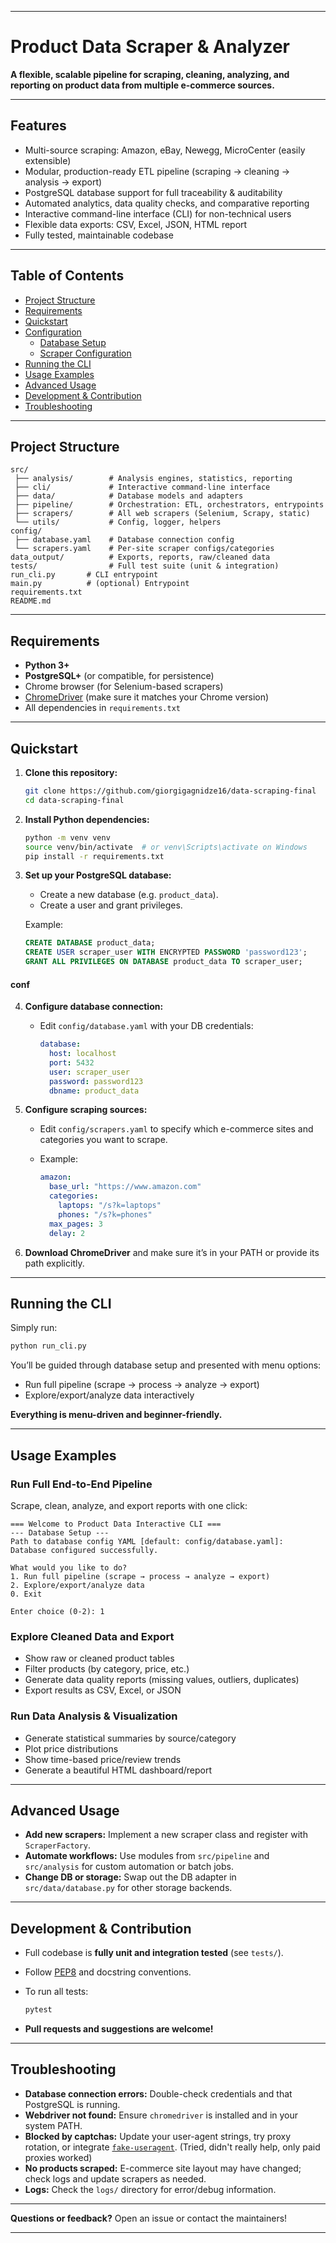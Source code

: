 
---

# Product Data Scraper & Analyzer

**A flexible, scalable pipeline for scraping, cleaning, analyzing, and reporting on product data from multiple e-commerce sources.**

---

## Features

* Multi-source scraping: Amazon, eBay, Newegg, MicroCenter (easily extensible)
* Modular, production-ready ETL pipeline (scraping → cleaning → analysis → export)
* PostgreSQL database support for full traceability & auditability
* Automated analytics, data quality checks, and comparative reporting
* Interactive command-line interface (CLI) for non-technical users
* Flexible data exports: CSV, Excel, JSON, HTML report
* Fully tested, maintainable codebase

---

## Table of Contents

* [Project Structure](#project-structure)
* [Requirements](#requirements)
* [Quickstart](#quickstart)
* [Configuration](#conf)
  * [Database Setup](#conf)
  * [Scraper Configuration](#conf)
* [Running the CLI](#running-the-cli)
* [Usage Examples](#usage-examples)
* [Advanced Usage](#advanced-usage)
* [Development & Contribution](#development--contribution)
* [Troubleshooting](#troubleshooting)

---

## Project Structure

```
src/
 ├── analysis/        # Analysis engines, statistics, reporting
 ├── cli/             # Interactive command-line interface
 ├── data/            # Database models and adapters
 ├── pipeline/        # Orchestration: ETL, orchestrators, entrypoints
 ├── scrapers/        # All web scrapers (Selenium, Scrapy, static)
 └── utils/           # Config, logger, helpers
config/
 ├── database.yaml    # Database connection config
 └── scrapers.yaml    # Per-site scraper configs/categories
data_output/          # Exports, reports, raw/cleaned data
tests/                # Full test suite (unit & integration)
run_cli.py       # CLI entrypoint
main.py          # (optional) Entrypoint
requirements.txt
README.md
```

---

## Requirements

* **Python 3+**
* **PostgreSQL+** (or compatible, for persistence)
* Chrome browser (for Selenium-based scrapers)
* [ChromeDriver](https://chromedriver.chromium.org/downloads) (make sure it matches your Chrome version)
* All dependencies in `requirements.txt`

---

## Quickstart

1. **Clone this repository:**

   ```bash
   git clone https://github.com/giorgigagnidze16/data-scraping-final
   cd data-scraping-final
   ```

2. **Install Python dependencies:**

   ```bash
   python -m venv venv
   source venv/bin/activate  # or venv\Scripts\activate on Windows
   pip install -r requirements.txt
   ```

3. **Set up your PostgreSQL database:**

   * Create a new database (e.g. `product_data`).
   * Create a user and grant privileges.

   Example:

   ```sql
   CREATE DATABASE product_data;
   CREATE USER scraper_user WITH ENCRYPTED PASSWORD 'password123';
   GRANT ALL PRIVILEGES ON DATABASE product_data TO scraper_user;
   ```
#### conf

4. **Configure database connection:**

   * Edit `config/database.yaml` with your DB credentials:

     ```yaml
     database:
       host: localhost
       port: 5432
       user: scraper_user
       password: password123
       dbname: product_data
     ```
5. **Configure scraping sources:**

   * Edit `config/scrapers.yaml` to specify which e-commerce sites and categories you want to scrape.
   * Example:

     ```yaml
     amazon:
       base_url: "https://www.amazon.com"
       categories:
         laptops: "/s?k=laptops"
         phones: "/s?k=phones"
       max_pages: 3
       delay: 2
     ```

6. **Download ChromeDriver** and make sure it’s in your PATH or provide its path explicitly.

---

## Running the CLI

Simply run:

```bash
python run_cli.py
```

You’ll be guided through database setup and presented with menu options:

* Run full pipeline (scrape → process → analyze → export)
* Explore/export/analyze data interactively

**Everything is menu-driven and beginner-friendly.**

---

## Usage Examples

### Run Full End-to-End Pipeline

Scrape, clean, analyze, and export reports with one click:

```
=== Welcome to Product Data Interactive CLI ===
--- Database Setup ---
Path to database config YAML [default: config/database.yaml]: 
Database configured successfully.

What would you like to do?
1. Run full pipeline (scrape → process → analyze → export)
2. Explore/export/analyze data
0. Exit

Enter choice (0-2): 1
```

### Explore Cleaned Data and Export

* Show raw or cleaned product tables
* Filter products (by category, price, etc.)
* Generate data quality reports (missing values, outliers, duplicates)
* Export results as CSV, Excel, or JSON

### Run Data Analysis & Visualization

* Generate statistical summaries by source/category
* Plot price distributions
* Show time-based price/review trends
* Generate a beautiful HTML dashboard/report

---

## Advanced Usage

* **Add new scrapers:**
  Implement a new scraper class and register with `ScraperFactory`.
* **Automate workflows:**
  Use modules from `src/pipeline` and `src/analysis` for custom automation or batch jobs.
* **Change DB or storage:**
  Swap out the DB adapter in `src/data/database.py` for other storage backends.

---

## Development & Contribution

* Full codebase is **fully unit and integration tested** (see `tests/`).

* Follow [PEP8](https://pep8.org/) and docstring conventions.

* To run all tests:

  ```bash
  pytest
  ```

* **Pull requests and suggestions are welcome!**

---

## Troubleshooting

* **Database connection errors:**
  Double-check credentials and that PostgreSQL is running.
* **Webdriver not found:**
  Ensure `chromedriver` is installed and in your system PATH.
* **Blocked by captchas:**
  Update your user-agent strings, try proxy rotation, or integrate [`fake-useragent`](https://github.com/hellysmile/fake-useragent). (Tried, didn't really help, only paid proxies worked)
* **No products scraped:**
  E-commerce site layout may have changed; check logs and update scrapers as needed.
* **Logs:**
  Check the `logs/` directory for error/debug information.

---

**Questions or feedback?**
Open an issue or contact the maintainers!

---

